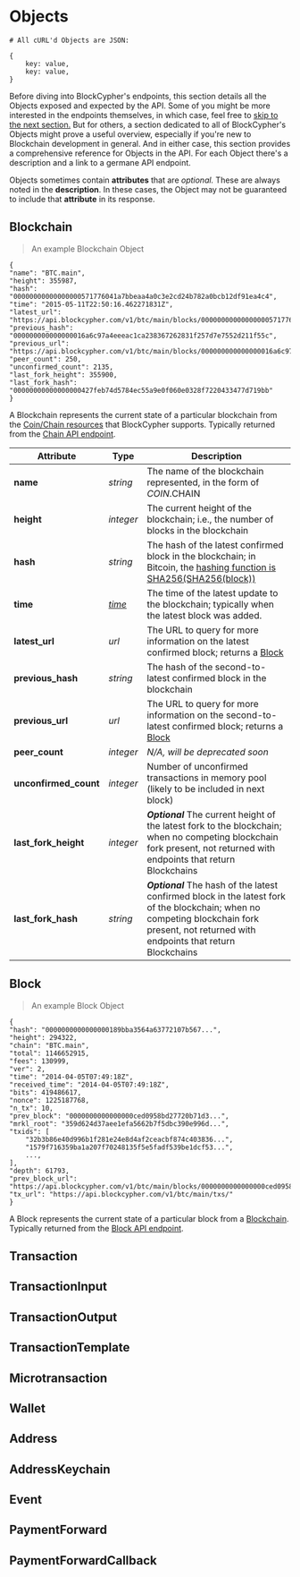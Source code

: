 # Objects

```shell
# All cURL'd Objects are JSON:

{
	key: value,
	key: value,
}
```

Before diving into BlockCypher's endpoints, this section details all the Objects exposed and expected by the API. Some of you might be more interested in the endpoints themselves, in which case, feel free to [skip to the next section.](#blockchain-api) But for others, a section dedicated to all of BlockCypher's Objects might prove a useful overview, especially if you're new to Blockchain development in general. And in either case, this section provides a comprehensive reference for Objects in the API. For each Object there's a description and a link to a germane API endpoint.

<aside class="notice">
Objects sometimes contain <b>attributes</b> that are <i>optional.</i> These are always noted in the <b>description</b>. In these cases, the Object may not be guaranteed to include that <b>attribute</b> in its response.
</aside>

## Blockchain

> An example Blockchain Object

```shell
{
"name": "BTC.main",
"height": 355987,
"hash": "00000000000000000571776041a7bbeaa4a0c3e2cd24b782a0bcb12df91ea4c4",
"time": "2015-05-11T22:50:16.462271831Z",
"latest_url": "https://api.blockcypher.com/v1/btc/main/blocks/00000000000000000571776041a7bbeaa4a0c3e2cd24b782a0bcb12df91ea4c4",
"previous_hash": "000000000000000016a6c97a4eeeac1ca238367262831f257d7e7552d211f55c",
"previous_url": "https://api.blockcypher.com/v1/btc/main/blocks/000000000000000016a6c97a4eeeac1ca238367262831f257d7e7552d211f55c",
"peer_count": 250,
"unconfirmed_count": 2135,
"last_fork_height": 355900,
"last_fork_hash": "00000000000000000427feb74d5784ec55a9e0f060e0328f7220433477d719bb"
}
```

A Blockchain represents the current state of a particular blockchain from the [Coin/Chain resources](#restful-resources:-coins-&-chains) that BlockCypher supports. Typically returned from the [Chain API endpoint](#chain-endpoint).

Attribute | Type | Description
--------- | ---- | -----------
**name** | *string* | The name of the blockchain represented, in the form of $COIN.$CHAIN
**height** | *integer* | The current height of the blockchain; i.e., the number of blocks in the blockchain
**hash** | *string* | The hash of the latest confirmed block in the blockchain; in Bitcoin, the [hashing function is SHA256(SHA256(block))](https://en.bitcoin.it/wiki/Block_hashing_algorithm)
**time** | [*time*](https://tools.ietf.org/html/rfc3339) | The time of the latest update to the blockchain; typically when the latest block was added.
**latest_url** | *url* | The URL to query for more information on the latest confirmed block; returns a [Block](#block)
**previous_hash** | *string* | The hash of the second-to-latest confirmed block in the blockchain
**previous_url** | *url* | The URL to query for more information on the second-to-latest confirmed block; returns a [Block](#block)
**peer_count** | *integer* | *N/A, will be deprecated soon*
**unconfirmed_count** | *integer* | Number of unconfirmed transactions in memory pool (likely to be included in next block)
**last_fork_height** | *integer* | ***Optional*** The current height of the latest fork to the blockchain; when no competing blockchain fork present, not returned with endpoints that return Blockchains
**last_fork_hash** | *string* | ***Optional*** The hash of the latest confirmed block in the latest fork of the blockchain; when no competing blockchain fork present, not returned with endpoints that return Blockchains

## Block

> An example Block Object

```shell
{
"hash": "0000000000000000189bba3564a63772107b567...",
"height": 294322,
"chain": "BTC.main",
"total": 1146652915,
"fees": 130999,
"ver": 2,
"time": "2014-04-05T07:49:18Z",
"received_time": "2014-04-05T07:49:18Z",
"bits": 419486617,
"nonce": 1225187768,
"n_tx": 10,
"prev_block": "0000000000000000ced0958bd27720b71d3...",
"mrkl_root": "359d624d37aee1efa5662b7f5dbc390e996d...",
"txids": [
	"32b3b86e40d996b1f281e24e8d4af2ceacbf874c403836...",
	"1579f716359ba1a207f70248135f5e5fadf539be1dcf53...",
	...,
],
"depth": 61793,
"prev_block_url": "https://api.blockcypher.com/v1/btc/main/blocks/0000000000000000ced0958bd27720b71d32c5847e40660aaca39f33c298abb0",
"tx_url": "https://api.blockcypher.com/v1/btc/main/txs/"
}
```

A Block represents the current state of a particular block from a [Blockchain](#blockchain). Typically returned from the [Block API endpoint](#block-endpoint).

## Transaction

## TransactionInput

## TransactionOutput

## TransactionTemplate

## Microtransaction

## Wallet

## Address

## AddressKeychain

## Event

## PaymentForward

## PaymentForwardCallback

